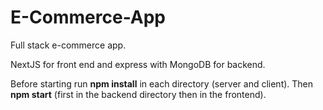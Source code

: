 # E-Commerce-App

Full stack e-commerce app.

NextJS for front end and express with MongoDB for backend.

Before starting run **npm install** in each directory (server and client).
Then **npm start** (first in the backend directory then in the frontend).
